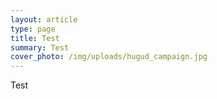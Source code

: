 ```yaml
---
layout: article
type: page
title: Test
summary: Test
cover_photo: /img/uploads/hugud_campaign.jpg
---
```

Test
